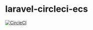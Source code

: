 # laravel-circleci-ecs

[![CircleCI](https://circleci.com/gh/garcons/laravel-circleci-ecs.svg?style=svg)](https://github.com/garcons/laravel-circleci-ecs)
